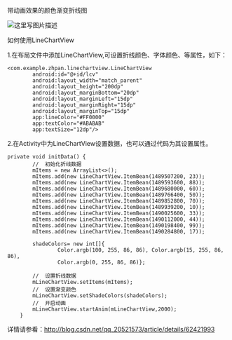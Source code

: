 带动画效果的颜色渐变折线图

![这里写图片描述](https://github.com/zhpanvip/LineChartView/blob/master/image/ezgif-5-47fee30472.gif)

如何使用LineChartView

1.在布局文件中添加LineChartView,可设置折线颜色、字体颜色、等属性，如下：

```
<com.example.zhpan.linechartview.LineChartView
        android:id="@+id/lcv"
        android:layout_width="match_parent"
        android:layout_height="200dp"
        android:layout_marginBottom="20dp"
        android:layout_marginLeft="15dp"
        android:layout_marginRight="15dp"
        android:layout_marginTop="15dp"
        app:lineColor="#FF0000"
        app:textColor="#ABABAB"
        app:textSize="12dp"/>
```

2.在Activity中为LineChartView设置数据，也可以通过代码为其设置属性。

```
private void initData() {
        //  初始化折线数据
        mItems = new ArrayList<>();
        mItems.add(new LineChartView.ItemBean(1489507200, 23));
        mItems.add(new LineChartView.ItemBean(1489593600, 88));
        mItems.add(new LineChartView.ItemBean(1489680000, 60));
        mItems.add(new LineChartView.ItemBean(1489766400, 50));
        mItems.add(new LineChartView.ItemBean(1489852800, 70));
        mItems.add(new LineChartView.ItemBean(1489939200, 10));
        mItems.add(new LineChartView.ItemBean(1490025600, 33));
        mItems.add(new LineChartView.ItemBean(1490112000, 44));
        mItems.add(new LineChartView.ItemBean(1490198400, 99));
        mItems.add(new LineChartView.ItemBean(1490284800, 17));

        shadeColors= new int[]{
                Color.argb(100, 255, 86, 86), Color.argb(15, 255, 86, 86),
                Color.argb(0, 255, 86, 86)};

        //  设置折线数据
        mLineChartView.setItems(mItems);
        //  设置渐变颜色
        mLineChartView.setShadeColors(shadeColors);
        //  开启动画
        mLineChartView.startAnim(mLineChartView,2000);
    }
```
详情请参看：http://blog.csdn.net/qq_20521573/article/details/62421993
